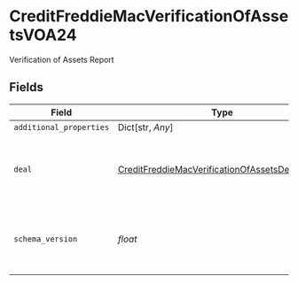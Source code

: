 # CreditFreddieMacVerificationOfAssetsVOA24

Verification of Assets Report


## Fields

| Field                                                                                                                 | Type                                                                                                                  | Required                                                                                                              | Description                                                                                                           |
| --------------------------------------------------------------------------------------------------------------------- | --------------------------------------------------------------------------------------------------------------------- | --------------------------------------------------------------------------------------------------------------------- | --------------------------------------------------------------------------------------------------------------------- |
| `additional_properties`                                                                                               | Dict[str, *Any*]                                                                                                      | :heavy_minus_sign:                                                                                                    | N/A                                                                                                                   |
| `deal`                                                                                                                | [CreditFreddieMacVerificationOfAssetsDealVOA24](../../models/shared/creditfreddiemacverificationofassetsdealvoa24.md) | :heavy_check_mark:                                                                                                    | An object representing an Asset Report with Freddie Mac schema.                                                       |
| `schema_version`                                                                                                      | *float*                                                                                                               | :heavy_check_mark:                                                                                                    | The Verification Of Assets (VOA) schema version.                                                                      |